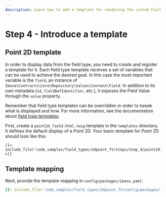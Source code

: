 ```yaml
---
description: Learn how to add a template for rendering the custom Field on the site front.
---
```


# Step 4 - Introduce a template

## Point 2D template

In order to display data from the field type, you need to create and register a template for it.
Each field type template receives a set of variables that can be used to achieve the desired goal.
In this case the most important variable is the `field`, an instance of `Ibexa\Contracts\Core\Repository\Values\Content\Field`.
In addition to its own metadata (`id`, `fieldDefIdentifier`, etc.), it exposes the Field Value through the `value` property.

Remember that field type templates can be overridden in order to tweak what is displayed and how.
For more information, see the documentation about [field type templates](form_and_template.md#content-view-templates).

First, create a `point2d_field.html.twig` template in the `templates` directory.
It defines the default display of a Point 2D.
Your basic template for Point 2D should look like this:

```html+twig
[[= include_file('code_samples/field_types/2dpoint_ft/steps/step_4/point2d_field.html.twig') =]]
```

## Template mapping

Next, provide the template mapping in `config/packages/ibexa.yaml`:

```yaml
[[= include_file('code_samples/field_types/2dpoint_ft/config/packages/field_templates.yaml', 0, 5) =]]
```
